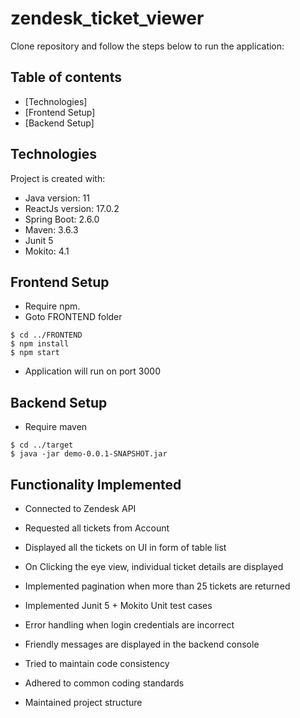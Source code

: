 # zendesk_ticket_viewer

Clone repository and follow the steps below to run the application:

## Table of contents
* [Technologies]
* [Frontend Setup]
* [Backend Setup]


## Technologies
Project is created with:
* Java version: 11
* ReactJs version: 17.0.2
* Spring Boot: 2.6.0
* Maven: 3.6.3
* Junit 5
* Mokito: 4.1
	
## Frontend Setup

* Require npm.
* Goto FRONTEND folder
```
$ cd ../FRONTEND
$ npm install
$ npm start
```
* Application will run on port 3000

## Backend Setup

* Require maven
```
$ cd ../target
$ java -jar demo-0.0.1-SNAPSHOT.jar
```

## Functionality Implemented

* Connected to Zendesk API
* Requested all tickets from Account
* Displayed all the tickets on UI in form of table list
* On Clicking the eye view, individual ticket details are displayed
* Implemented pagination when more than 25 tickets are returned


* Implemented Junit 5 + Mokito Unit test cases
* Error handling when login credentials are incorrect
* Friendly messages are displayed in the backend console
* Tried to maintain code consistency
* Adhered to common coding standards
* Maintained project structure
	


